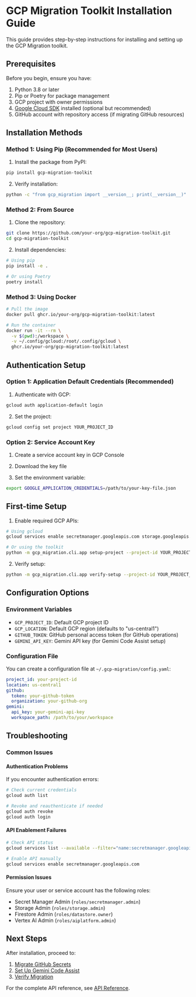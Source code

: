# GCP Migration Toolkit Installation Guide

This guide provides step-by-step instructions for installing and setting up the GCP Migration toolkit.

## Prerequisites

Before you begin, ensure you have:

1. Python 3.8 or later
2. Pip or Poetry for package management
3. GCP project with owner permissions
4. [Google Cloud SDK](https://cloud.google.com/sdk/docs/install) installed (optional but recommended)
5. GitHub account with repository access (if migrating GitHub resources)

## Installation Methods

### Method 1: Using Pip (Recommended for Most Users)

1. Install the package from PyPI:

```bash
pip install gcp-migration-toolkit
```

2. Verify installation:

```bash
python -c "from gcp_migration import __version__; print(__version__)"
```

### Method 2: From Source

1. Clone the repository:

```bash
git clone https://github.com/your-org/gcp-migration-toolkit.git
cd gcp-migration-toolkit
```

2. Install dependencies:

```bash
# Using pip
pip install -e .

# Or using Poetry
poetry install
```

### Method 3: Using Docker

```bash
# Pull the image
docker pull ghcr.io/your-org/gcp-migration-toolkit:latest

# Run the container
docker run -it --rm \
  -v $(pwd):/workspace \
  -v ~/.config/gcloud:/root/.config/gcloud \
  ghcr.io/your-org/gcp-migration-toolkit:latest
```

## Authentication Setup

### Option 1: Application Default Credentials (Recommended)

1. Authenticate with GCP:

```bash
gcloud auth application-default login
```

2. Set the project:

```bash
gcloud config set project YOUR_PROJECT_ID
```

### Option 2: Service Account Key

1. Create a service account key in GCP Console

2. Download the key file

3. Set the environment variable:

```bash
export GOOGLE_APPLICATION_CREDENTIALS=/path/to/your-key-file.json
```

## First-time Setup

1. Enable required GCP APIs:

```bash
# Using gcloud
gcloud services enable secretmanager.googleapis.com storage.googleapis.com firestore.googleapis.com aiplatform.googleapis.com

# Or using the toolkit
python -m gcp_migration.cli.app setup-project --project-id YOUR_PROJECT_ID
```

2. Verify setup:

```bash
python -m gcp_migration.cli.app verify-setup --project-id YOUR_PROJECT_ID
```

## Configuration Options

### Environment Variables

- `GCP_PROJECT_ID`: Default GCP project ID
- `GCP_LOCATION`: Default GCP region (defaults to "us-central1")
- `GITHUB_TOKEN`: GitHub personal access token (for GitHub operations)
- `GEMINI_API_KEY`: Gemini API key (for Gemini Code Assist setup)

### Configuration File

You can create a configuration file at `~/.gcp-migration/config.yaml`:

```yaml
project_id: your-project-id
location: us-central1
github:
  token: your-github-token
  organization: your-github-org
gemini:
  api_key: your-gemini-api-key
  workspace_path: /path/to/your/workspace
```

## Troubleshooting

### Common Issues

#### Authentication Problems

If you encounter authentication errors:

```bash
# Check current credentials
gcloud auth list

# Revoke and reauthenticate if needed
gcloud auth revoke
gcloud auth login
```

#### API Enablement Failures

```bash
# Check API status
gcloud services list --available --filter="name:secretmanager.googleapis.com"

# Enable API manually
gcloud services enable secretmanager.googleapis.com
```

#### Permission Issues

Ensure your user or service account has the following roles:
- Secret Manager Admin (`roles/secretmanager.admin`)
- Storage Admin (`roles/storage.admin`)
- Firestore Admin (`roles/datastore.owner`)
- Vertex AI Admin (`roles/aiplatform.admin`)

## Next Steps

After installation, proceed to:
1. [Migrate GitHub Secrets](docs/migrate_github_secrets.md)
2. [Set Up Gemini Code Assist](docs/setup_gemini.md)
3. [Verify Migration](docs/verify_migration.md)

For the complete API reference, see [API Reference](api_reference.md).
